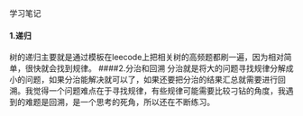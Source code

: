 学习笔记
#### 1.递归
树的递归主要就是通过模板在leecode上把相关树的高频题都刷一遍，因为相对简单，很快就会找到规律。
####2.分治和回溯
分治就是将大的问题寻找规律分解成小的问题，如果分治能解决就可以了，如果还要把分治的结果汇总就需要进行回溯。我觉得一个问题难点在于寻找规律，有些规律可能需要比较刁钻的角度，我遇到的难题是回溯，是一个思考的死角，所以还在不断练习。